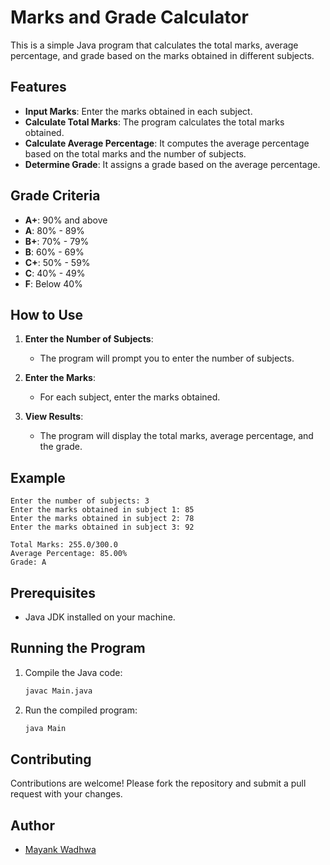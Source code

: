 # Marks and Grade Calculator

This is a simple Java program that calculates the total marks, average percentage, and grade based on the marks obtained in different subjects.

## Features

- **Input Marks**: Enter the marks obtained in each subject.
- **Calculate Total Marks**: The program calculates the total marks obtained.
- **Calculate Average Percentage**: It computes the average percentage based on the total marks and the number of subjects.
- **Determine Grade**: It assigns a grade based on the average percentage.

## Grade Criteria

- **A+**: 90% and above
- **A**: 80% - 89%
- **B+**: 70% - 79%
- **B**: 60% - 69%
- **C+**: 50% - 59%
- **C**: 40% - 49%
- **F**: Below 40%

## How to Use

1. **Enter the Number of Subjects**:
   - The program will prompt you to enter the number of subjects.

2. **Enter the Marks**:
   - For each subject, enter the marks obtained.

3. **View Results**:
   - The program will display the total marks, average percentage, and the grade.

## Example

```
Enter the number of subjects: 3
Enter the marks obtained in subject 1: 85
Enter the marks obtained in subject 2: 78
Enter the marks obtained in subject 3: 92

Total Marks: 255.0/300.0
Average Percentage: 85.00%
Grade: A
```

## Prerequisites

- Java JDK installed on your machine.

## Running the Program

1. Compile the Java code:

   ```sh
   javac Main.java
   ```

2. Run the compiled program:

   ```sh
   java Main
   ```


## Contributing

Contributions are welcome! Please fork the repository and submit a pull request with your changes.

## Author

- [Mayank Wadhwa](https://github.com/MmayankK21)

